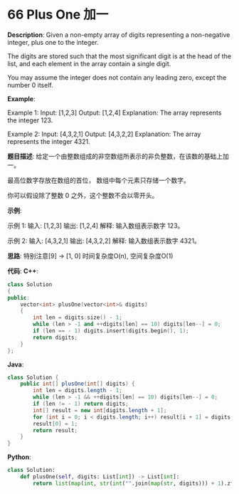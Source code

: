 # 66 Plus One 加一

__Description__:
Given a non-empty array of digits representing a non-negative integer, plus one to the integer.

The digits are stored such that the most significant digit is at the head of the list, and each element in the array contain a single digit.

You may assume the integer does not contain any leading zero, except the number 0 itself.

__Example__:

Example 1:
Input: [1,2,3]
Output: [1,2,4]
Explanation: The array represents the integer 123.

Example 2:
Input: [4,3,2,1]
Output: [4,3,2,2]
Explanation: The array represents the integer 4321.

__题目描述__:
给定一个由整数组成的非空数组所表示的非负整数，在该数的基础上加一。

最高位数字存放在数组的首位， 数组中每个元素只存储一个数字。

你可以假设除了整数 0 之外，这个整数不会以零开头。

__示例__:

示例 1:
输入: [1,2,3]
输出: [1,2,4]
解释: 输入数组表示数字 123。

示例 2:
输入: [4,3,2,1]
输出: [4,3,2,2]
解释: 输入数组表示数字 4321。

__思路__:
特别注意[9] -> [1, 0]
时间复杂度O(n), 空间复杂度O(1)

__代码__:
__C++__:

```C++
class Solution 
{
public:
    vector<int> plusOne(vector<int>& digits) 
    {
        int len = digits.size() - 1;
        while (len > -1 and ++digits[len] == 10) digits[len--] = 0;
        if (len == - 1) digits.insert(digits.begin(), 1);
        return digits;
    }
};
```

__Java__:

```Java
class Solution {
    public int[] plusOne(int[] digits) {
        int len = digits.length - 1;
        while (len > -1 && ++digits[len] == 10) digits[len--] = 0;
        if (len != - 1) return digits;
        int[] result = new int[digits.length + 1];
        for (int i = 0; i < digits.length; i++) result[i + 1] = digits[i];
        result[0] = 1;
        return result;
    }
}
```

__Python__:

```Python
class Solution:
    def plusOne(self, digits: List[int]) -> List[int]:
        return list(map(int, str(int("".join(map(str, digits))) + 1).zfill(len(digits))))
```
